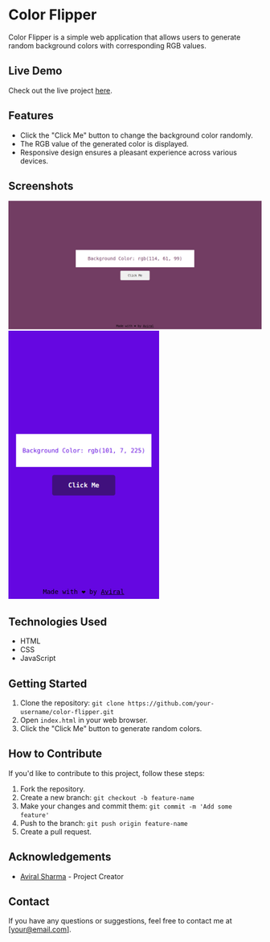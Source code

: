 # Color Flipper

Color Flipper is a simple web application that allows users to generate random background colors with corresponding RGB values.

## Live Demo

Check out the live project [here](https://color-flipper-avi.netlify.app).

## Features

- Click the "Click Me" button to change the background color randomly.
- The RGB value of the generated color is displayed.
- Responsive design ensures a pleasant experience across various devices.

## Screenshots

<div>
  <img src="/screenshots/dekstop-img.png" alt="desktop-result" width="700" height=""/>
  <img src="/screenshots/mobile-img.png" alt="mobile-result" width="300" height=""/>
</div>

## Technologies Used

- HTML
- CSS
- JavaScript

## Getting Started

1. Clone the repository: `git clone https://github.com/your-username/color-flipper.git`
2. Open `index.html` in your web browser.
3. Click the "Click Me" button to generate random colors.

## How to Contribute

If you'd like to contribute to this project, follow these steps:

1. Fork the repository.
2. Create a new branch: `git checkout -b feature-name`
3. Make your changes and commit them: `git commit -m 'Add some feature'`
4. Push to the branch: `git push origin feature-name`
5. Create a pull request.

## Acknowledgements

- [Aviral Sharma](https://github.com/aviralsharma07) - Project Creator

## Contact

If you have any questions or suggestions, feel free to contact me at [your@email.com].
